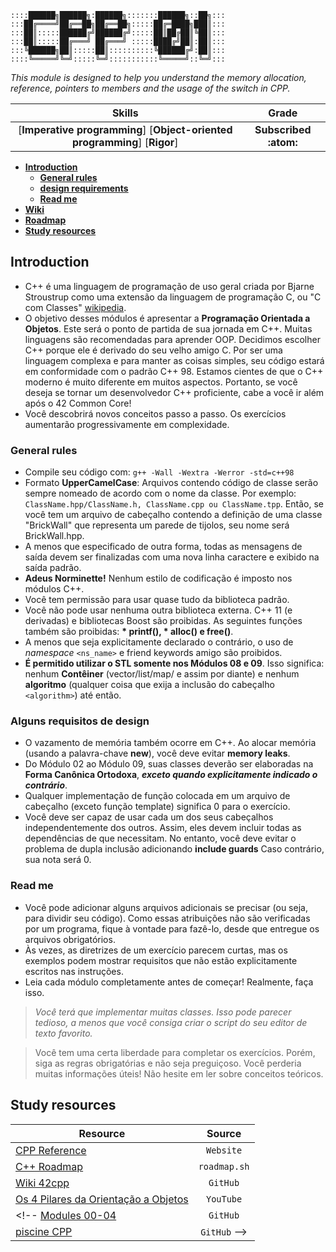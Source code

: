 ```
::::██████╗██████╗:██████╗:::::::██████╗::██╗::: 
:::██╔════╝██╔══██╗██╔══██╗:::::██╔═████╗███║:::
:::██║:::::██████╔╝██████╔╝:::::██║██╔██║╚██║:::
:::██║:::::██╔═══╝ ██╔═══╝ :::::████╔╝██║:██║:::
:::╚██████╗██║:::::██║::::::::::╚██████╔╝:██║:::
::::╚═════╝╚═╝:::::╚═╝:::::::::::╚═════╝::╚═╝:::
```

*This module is designed to help you understand the memory allocation,\
reference, pointers to members and the usage of the switch in CPP.*

 Skills | Grade |
:------:|:-----:|
[**Imperative programming**] [**Object-oriented programming**] [**Rigor**] | **Subscribed :atom:**
<!-- **:white_check_mark: 100%** -->

* **[Introduction](#introduction)**
  * **[General rules](#general-rules)**
  * **[design requirements](#alguns-requisitos-de-design)**
  * **[Read me](#read-me)**
* **[Wiki](https://github.com/faleite/42cpp00/wiki/Module-I)**
* **[Roadmap](https://faleite.github.io/cpp)**
* **[Study resources](#study-resources)**
<!-- * ### [Usage]() -->
<!-- * ### [Workflow](#workflow-1) -->
<!-- * ### [Tools](#tools-1) -->

## Introduction

- C++ é uma linguagem de programação de uso geral criada por Bjarne Stroustrup como uma extensão da linguagem de programação C, ou "C com Classes" [wikipedia](https://en.wikipedia.org/wiki/C++).
- O objetivo desses módulos é apresentar a **Programação Orientada a Objetos**. Este será o ponto de partida de sua jornada em C++. Muitas linguagens são recomendadas para aprender OOP. Decidimos escolher C++ porque ele é derivado do seu velho amigo C. Por ser uma linguagem complexa e para manter as coisas simples, seu código estará em conformidade com o padrão C++ 98. Estamos cientes de que o C++ moderno é muito diferente em muitos aspectos. Portanto, se você deseja se tornar um desenvolvedor C++ proficiente, cabe a você ir além após o 42 Common Core!
- Você descobrirá novos conceitos passo a passo. Os exercícios aumentarão progressivamente em complexidade.

### General rules
- Compile seu código com: `g++ -Wall -Wextra -Werror -std=c++98`
- Formato **UpperCamelCase**: Arquivos contendo código de classe serão sempre nomeado de acordo com o nome da classe. Por exemplo: `ClassName.hpp/ClassName.h, ClassName.cpp ou ClassName.tpp`. Então, se você tem um arquivo de cabeçalho contendo a definição de uma classe "BrickWall" que representa um parede de tijolos, seu nome será BrickWall.hpp.
- A menos que especificado de outra forma, todas as mensagens de saída devem ser finalizadas com uma nova linha caractere e exibido na saída padrão.
- **Adeus Norminette!** Nenhum estilo de codificação é imposto nos módulos C++.
- Você tem permissão para usar quase tudo da biblioteca padrão.
- Você não pode usar nenhuma outra biblioteca externa. C++ 11 (e derivadas) e bibliotecas Boost são proibidas. As seguintes funções também são proibidas: **\* printf(), \* alloc() e free()**.
- A menos que seja explicitamente declarado o contrário, o uso de *namespace* `<ns_name>` e friend keywords amigo são proibidos.
- **É permitido utilizar o STL somente nos Módulos 08 e 09**. Isso significa: nenhum **Contêiner** (vector/list/map/ e assim por diante) e nenhum **algoritmo** (qualquer coisa que exija a inclusão do cabeçalho `<algorithm>`) até então.

### Alguns requisitos de design
- O vazamento de memória também ocorre em C++. Ao alocar memória (usando a palavra-chave **new**), você deve evitar **memory leaks**.
- Do Módulo 02 ao Módulo 09, suas classes deverão ser elaboradas na **Forma Canônica Ortodoxa**, ***exceto quando explicitamente indicado o contrário***.
- Qualquer implementação de função colocada em um arquivo de cabeçalho (exceto função template) significa 0 para o exercício.
- Você deve ser capaz de usar cada um dos seus cabeçalhos independentemente dos outros. Assim, eles devem incluir todas as dependências de que necessitam. No entanto, você deve evitar o problema de dupla inclusão adicionando **include guards** Caso contrário, sua nota será 0.

### Read me
- Você pode adicionar alguns arquivos adicionais se precisar (ou seja, para dividir seu código). Como essas atribuições não são verificadas por um programa, fique à vontade para fazê-lo, desde que entregue os arquivos obrigatórios.
- Às vezes, as diretrizes de um exercício parecem curtas, mas os exemplos podem mostrar requisitos que não estão explicitamente escritos nas instruções.
- Leia cada módulo completamente antes de começar! Realmente, faça isso.

> *Você terá que implementar muitas classes. Isso pode parecer tedioso, a menos que você consiga criar o script do seu editor de texto favorito.*

> Você tem uma certa liberdade para completar os exercícios. Porém, siga as regras obrigatórias e não seja preguiçoso. Você perderia muitas informações úteis! Não hesite em ler sobre conceitos teóricos.

## Study resources
Resource | Source
---------|:-----:
[CPP Reference](https://cplusplus.com/) | `Website`
[C++ Roadmap](https://roadmap.sh/cpp) | `roadmap.sh`
[Wiki 42cpp](https://github.com/qingqingqingli/CPP/wiki) | `GitHub`
[Os 4 Pilares da Orientação a Objetos](https://www.youtube.com/live/j2w8sMWhngo?si=eVnd-m_T-J3S8XpA) | `YouTube`
<!-- [Modules 00-04](https://github.com/pin3dev/42_CPP_Modules_00-04) | `GitHub` 
[piscine CPP](https://github.com/paulahemsi/piscine_cpp) | `GitHub` -->

